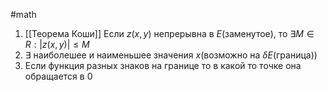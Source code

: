 #math 
1. [[Теорема Коши]] Если $z(x,y)$ непрерывна в $E$(заменутое), то $\exists M \in R: |z(x,y)| \leq M$
2. $\exists$ наиболешее и наименьшее значения $x$(возможно на $\delta E$(граница))
3. Если функция разных знаков на границе то в какой то точке она обращается в 0